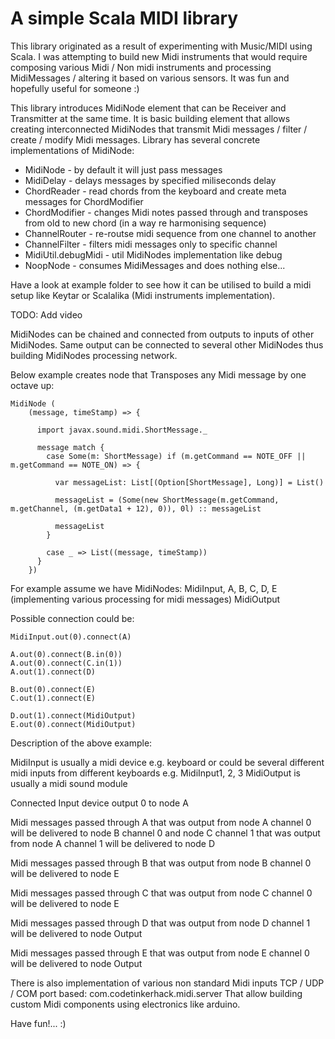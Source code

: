 # A simple Scala MIDI library

This library originated as a result of experimenting with Music/MIDI using Scala. I was attempting to build new Midi instruments that would require composing various Midi / Non midi instruments and processing MidiMessages / altering it based on various sensors. 
It was fun and hopefully useful for someone :)

This library introduces MidiNode element that can be Receiver and Transmitter at the same time. It is basic building element that allows creating interconnected MidiNodes that transmit Midi messages / filter / create / modify Midi messages.
Library has several concrete implementations of MidiNode:
 * MidiNode - by default it will just pass messages
 * MidiDelay - delays messages by specified miliseconds delay
 * ChordReader - read chords from the keyboard and create meta messages for ChordModifier 
 * ChordModifier - changes Midi notes passed through and transposes from old to new chord (in a way re harmonising sequence)
 * ChannelRouter - re-routse midi sequence from one channel to another
 * ChannelFilter - filters midi messages only to specific channel
 * MidiUtil.debugMidi - util MidiNodes implementation like debug
 * NoopNode - consumes MidiMessages and does nothing else...

Have a look at example folder to see how it can be utilised to build a midi setup like Keytar or Scalalika (Midi instruments implementation).

TODO: Add video 

MidiNodes can be chained and connected from outputs to inputs of other MidiNodes. 
Same output can be connected to several other MidiNodes thus building MidiNodes processing network.

Below example creates node that Transposes any Midi message by one octave up:

    MidiNode (
        (message, timeStamp) => {
    
          import javax.sound.midi.ShortMessage._
    
          message match {
            case Some(m: ShortMessage) if (m.getCommand == NOTE_OFF || m.getCommand == NOTE_ON) => {
             
              var messageList: List[(Option[ShortMessage], Long)] = List()
    
              messageList = (Some(new ShortMessage(m.getCommand, m.getChannel, (m.getData1 + 12), 0)), 0l) :: messageList
    
              messageList
            }
            
            case _ => List((message, timeStamp))
          }
        })

For example assume we have MidiNodes: MidiInput, A, B, C, D, E (implementing various processing for midi messages) MidiOutput

Possible connection could be:
    
    MidiInput.out(0).connect(A)
    
    A.out(0).connect(B.in(0))
    A.out(0).connect(C.in(1))
    A.out(1).connect(D)
    
    B.out(0).connect(E)
    C.out(1).connect(E)
    
    D.out(1).connect(MidiOutput)
    E.out(0).connect(MidiOutput)

Description of the above example:

MidiInput is usually a midi device e.g. keyboard or could be several different midi inputs from different keyboards e.g. MidiInput1, 2, 3
MidiOutput is usually a midi sound module

Connected Input device output 0 to node A

Midi messages passed through A 
 that was output from node A channel 0 will be delivered to node B channel 0 and node C channel 1
 that was output from node A channel 1 will be delivered to node D

Midi messages passed through B
 that was output from node B channel 0 will be delivered to node E

Midi messages passed through C
 that was output from node C channel 0 will be delivered to node E

Midi messages passed through D
 that was output from node D channel 1 will be delivered to node Output

Midi messages passed through E
 that was output from node E channel 0 will be delivered to node Output


There is also implementation of various non standard Midi inputs TCP / UDP / COM port based: com.codetinkerhack.midi.server
That allow building custom Midi components using electronics like arduino.

Have fun!... :)
